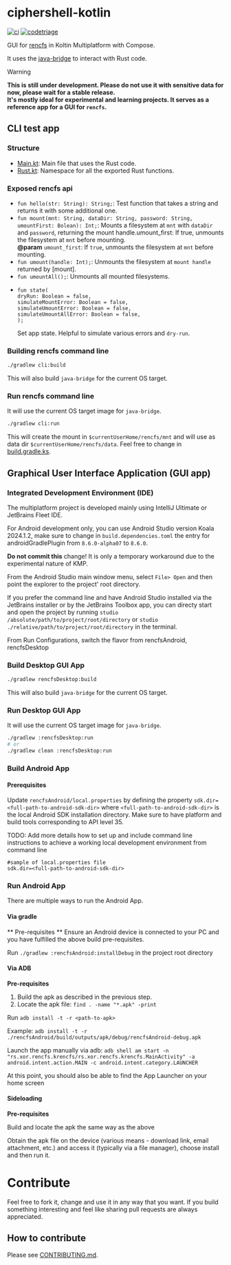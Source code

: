 # ciphershell-kotlin

[![ci](https://github.com/radumarias/rencfs-kotlin/actions/workflows/ci.yml/badge.svg)](https://github.com/radumarias/rencfs-kotlin/actions/workflows/ci.yml)
[![codetriage](https://www.codetriage.com/radumarias/rencfs-kotlin/badges/users.svg)](https://www.codetriage.com/radumarias/rencfs-kotlin)

GUI for [rencfs](https://github.com/radumarias/rencfs) in Koltin Multiplatform with Compose.

It uses the [java-bridge](https://github.com/radumarias/rencfs/tree/main/java-bridge) to interact with Rust code.

> [!WARNING]  
> **This is still under development. Please do not use it with sensitive data for now, please wait for a
stable release.  
> It's mostly ideal for experimental and learning projects. It serves as a reference app for a GUI for `rencfs`.**

## CLI test app

### Structure

- [Main.kt](cli/src/main/kotlin/Main.kt): Main file that uses the Rust code.
- [Rust.kt](cli/src/main/kotlin/Rust.kt): Namespace for all the exported Rust functions.

### Exposed rencfs api

- `fun hello(str: String): String;`: Test function that takes a string and returns it with some additional one.
- `fun mount(mnt: String, dataDir: String, password: String, umountFirst: Bolean): Int;`: Mounts a filesystem at `mnt`
  with `dataDir`
  and `password`, returning the mount handle.umount_first: If true, unmounts the filesystem at `mnt` before mounting.  
  **@param** `umount_first`: If `true`, unmounts the filesystem at `mnt` before mounting.
- `fun umount(handle: Int);`: Unmounts the filesystem at `mount handle` returned by [mount].
- `fun umountAll();`: Unmounts all mounted filesystems.
- ```text
  fun state(
  dryRun: Boolean = false,
  simulateMountError: Boolean = false,
  simulateUmountError: Boolean = false,
  simulateUmountAllError: Boolean = false,
  );
  ```
  Set app state. Helpful to simulate various errors and `dry-run`.

### Building rencfs command line

```bash
./gradlew cli:build
```

This will also build `java-bridge` for the current OS target.

### Run rencfs command line 

It will use the current OS target image for `java-bridge`.

```bash
./gradlew cli:run
```

This will create the mount in `$currentUserHome/rencfs/mnt` and will use as data dir `$currentUserHome/rencfs/data`. Feel free to change in [build.gradle.ks](cli/build.gradle.kts).

## Graphical User Interface Application (GUI app)

### Integrated Development Environment (IDE)

The multiplatform project is developed mainly using IntelliJ Ultimate or JetBrains Fleet IDE. 

For Android development only, you can use Android Studio version Koala 2024.1.2,
make sure to change in `build.dependencies.toml`  the entry for androidGradlePlugin from `8.6.0-alpha07` to `8.6.0`. 

**Do not commit this** change! It is only a temporary workaround due to the experimental nature of KMP.

From the Android Studio main window menu, select `File> Open` and then point the explorer to the project' root directory.

If you prefer the command line and have Android Studio installed via the JetBrains installer or by the JetBrains Toolbox app, you can directy start and open the project by running `studio /absolute/path/to/project/root/directory` or  `studio ./relative/path/to/project/root/directory` in the terminal.

From Run Configurations, switch the flavor from rencfsAndroid, rencfsDesktop 

### Build Desktop GUI App

```bash
./gradlew rencfsDesktop:build
```

This will also build `java-bridge` for the current OS target.

### Run Desktop GUI App

It will use the current OS target image for `java-bridge`.

```bash
./gradlew :rencfsDesktop:run
# or
./gradlew clean :rencfsDesktop:run
```

### Build Android App

#### Prerequisites

Update `rencfsAndroid/local.properties` by defining the property `sdk.dir=<full-path-to-android-sdk-dir>` where `<full-path-to-android-sdk-dir>` is the local Android SDK installation directory.
Make sure to have platform and build tools corresponding to API level 35. 

TODO: Add more details how to set up and include command line instructions to achieve a working local development environment from command line

```properties
#sample of local.properties file
sdk.dir=<full-path-to-android-sdk-dir>
```
### Run Android App

There are multiple ways to run the Android App.

#### Via gradle

** Pre-requisites **
Ensure an Android device is connected to your PC and you have fulfilled the above build pre-requisites.

Run `./gradlew :rencfsAndroid:installDebug` in the project root directory

#### Via ADB

**Pre-requisites**

1. Build the apk as described in the previous step.
2. Locate the apk file: `find . -name "*.apk" -print`

Run `adb install -t -r <path-to-apk>`

Example:
`adb install -t -r ./rencfsAndroid/build/outputs/apk/debug/rencfsAndroid-debug.apk`

Launch the app manually via adb:
`adb shell am start -n "rs.xor.rencfs.krencfs/rs.xor.rencfs.krencfs.MainActivity" -a android.intent.action.MAIN -c android.intent.category.LAUNCHER`

At this point, you should also be able to find the App Launcher on your home screen

#### Sideloading

**Pre-requisites** 

Build and locate the apk the same way as the above

Obtain the apk file on the device (various means - download link, email attachment, etc.) and access it (typically via a file manager), choose install and then run it. 

# Contribute

Feel free to fork it, change and use it in any way that you want.
If you build something interesting and feel like sharing pull requests are always appreciated.

## How to contribute

Please see [CONTRIBUTING.md](CONTRIBUTING.md).
